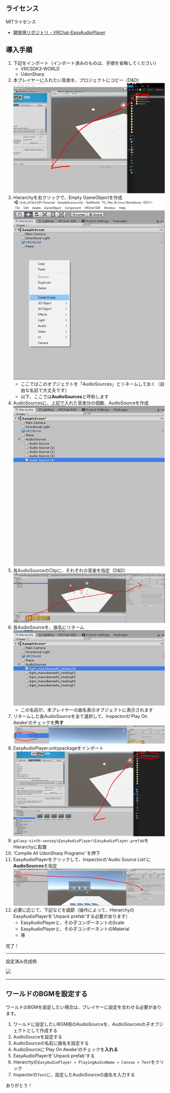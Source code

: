 ## ライセンス

MITライセンス

- [開発用リポジトリ - VRChat-EasyAudioPlayer](https://github.com/aiya000/VRChat-EasyAudioPlayer)

## 導入手順

1. 下記をインポート（インポート済みのものは、手順を省略してください）
    - VRCSDK3-WORLD
    - UdonSharp
1. 本プレイヤーに入れたい音楽を、プロジェクトにコピー（D&D）  
   ![](1.PNG)
1. Hierarchyを右クリックで、Empty GameObjectを作成  
   ![](2.PNG)
    - ここではこのオブジェクトを「AudioSources」とリネームしておく（自由な名前で大丈夫です）
    - 以下、ここでは**AudioSources**と呼称します
1. AudioSourcesに、上記で入れた音楽分の個数、AudioSourceを作成  
   ![](3.PNG)
1. 各AudioSourceのClipに、それぞれの音楽を指定（D&D）  
   ![](4.PNG)
1. 各AudioSourceを、曲名にリネーム  
   ![](5.PNG)
   - この名前が、本プレイヤーの曲名表示オブジェクトに表示されます
1. リネームした各AudioSourceを全て選択して、Inspectorの'Play On Awake'のチェックを**外す**
   ![](6.PNG)
1. EasyAudioPlayer.unitypackageをインポート  
   ![](7.PNG)
1. `galaxy-sixth-sensey\EasyAudioPlayer\EasyAudioPlayer.prefab`をHierarchyに配置
1. 'Compile All UdonSharp Programs' を押下
1. EasyAudioPlayerをクリックして、Inspectorの'Audio Source List'に**AudioSources**を指定  
   ![](8.PNG)
1. 必要に応じて、下記などを調節（操作によって、HierarchyのEasyAudioPlayerを'Unpack prefab'する必要があります）
    - EasyAudioPlayerと、その子コンポーネントのScale
    - EasyAudioPlayerと、その子コンポーネントのMaterial
    - 等

完了！

- - - - -

設定済み完成例

[![](https://img.youtube.com/vi/HOQmMhuBhUE/0.jpg)](https://www.youtube.com/watch?v=HOQmMhuBhUE)

- - - - -

## ワールドのBGMを設定する

ワールドのBGMを設定したい場合は、プレイヤーに設定を合わせる必要があります。

1. ワールドに設定したいBGM用のAudioSourceを、AudioSourcesの子オブジェクトとして作成する
1. AudioSourceを設定する
1. AudioSourceの名前に曲名を設定する
1. AudioSourceに'Play On Awake'のチェックを**入れる**
1. EasyAudioPlayerを'Unpack prefab'する
1. Hierarchyの`EasyAudioPlayer > PlayingAudioName > Canvas > Text`をクリック
1. Inspectorの`Text`に、設定したAudioSourceの曲名を入力する

ありがとう！
